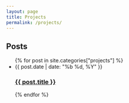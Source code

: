 ```yaml
---
layout: page
title: Projects
permalink: /projects/
---
```


<div class="home">
<h2 class="post-list-heading">Posts</h2>
  <ul class="post-list">
  {% for post in site.categories["projects"] %}
    <li><span class="post-meta">{{  post.date | date: "%b %d, %Y" }}</span>
      <h3>
        <a class="post-link" href="{{ site.baseurl }}/{{ post.url }}">
          {{ post.title }}
        </a>
      </h3>
    </li>
  {% endfor %}
  </ul>
</div>
